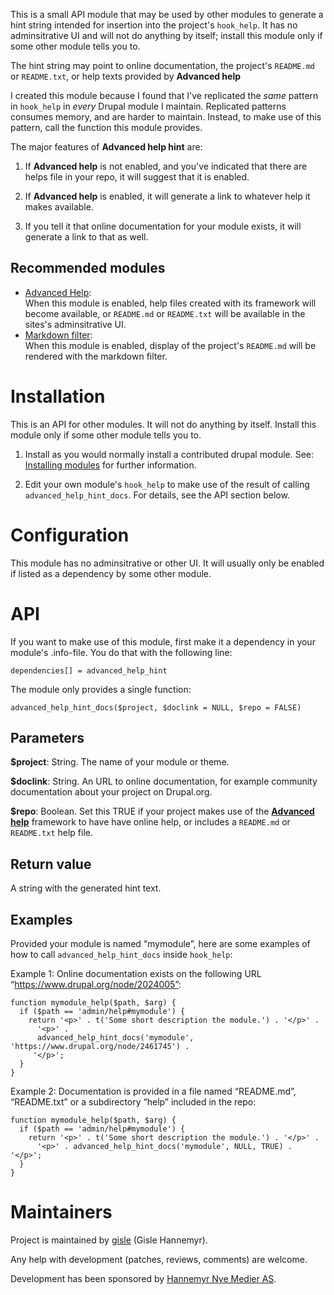 This is a small API module that may be used by other modules to
generate a hint string intended for insertion into the project's
`hook_help`. It has no adminsitrative UI and will not do anything by
itself; install this module only if some other module tells you to.

The hint string may point to online documentation, the project's
`README.md` or `README.txt`, or help texts provided by **Advanced
help**

I created this module because I found that I've replicated the *same*
pattern in `hook_help` in *every* Drupal module I maintain.
Replicated patterns consumes memory, and are harder to maintain.
Instead, to make use of this pattern, call the function this module
provides.

The major features of **Advanced help hint** are:

1. If **Advanced help** is not enabled, and you've indicated that
   there are helps file in your repo, it will suggest that it is
   enabled.

2. If **Advanced help** is enabled, it will generate a link to
   whatever help it makes available.

3. If you tell it that online documentation for your module exists, it
   will generate a link to that as well.


## Recommended modules

* [Advanced Help][1]:<br>
  When this module is enabled, help files created with its framework
  will become available, or `README.md` or `README.txt` will be
  available in the sites's adminsitrative UI.
* [Markdown filter][2]:<br>
  When this module is enabled, display of the project's `README.md`
  will be rendered with the markdown filter.


# Installation

This is an API for other modules.  It will not do anything by
itself. Install this module only if some other module tells you to.

1. Install as you would normally install a contributed drupal
   module. See: [Installing modules][3] for further information.

2. Edit your own module's `hook_help` to make use of the result of
   calling `advanced_help_hint_docs`.  For details, see the API
   section below.

# Configuration

This module has no adminsitrative or other UI.  It will usually only
be enabled if listed as a dependency by some other module.

# API

If you want to make use of this module, first make it a dependency in
your module's .info-file.  You do that with the following line:

    dependencies[] = advanced_help_hint

The module only provides a single function:

    advanced_help_hint_docs($project, $doclink = NULL, $repo = FALSE)

## Parameters

**$project**: String.  The name of your module or theme.

**$doclink**: String. An URL to online documentation, for example
community documentation about your project on Drupal.org.

**$repo**: Boolean. Set this TRUE if your project makes use of the
[**Advanced help**][1] framework to have have online help, or includes
a `README.md` or `README.txt` help file.

## Return value

A string with the generated hint text.

## Examples

Provided your module is named “mymodule”, here are some examples of
how to call `advanced_help_hint_docs` inside `hook_help`:

Example 1: Online documentation exists on the following URL
“https://www.drupal.org/node/2024005”:

    function mymodule_help($path, $arg) {
      if ($path == 'admin/help#mymodule') {
        return '<p>' . t('Some short description the module.') . '</p>' .
          '<p>' .
          advanced_help_hint_docs('mymodule', 'https://www.drupal.org/node/2461745') .
         '</p>';
      }
    }

Example 2: Documentation is provided in a file named “README.md”,
“README.txt” or a subdirectory “help” included in the repo:

    function mymodule_help($path, $arg) {
      if ($path == 'admin/help#mymodule') {
        return '<p>' . t('Some short description the module.') . '</p>' .
          '<p>' . advanced_help_hint_docs('mymodule', NULL, TRUE) . '</p>';
      }
    }

# Maintainers

Project is maintained by [gisle][4] (Gisle Hannemyr).

Any help with development (patches, reviews, comments) are welcome.

Development has been sponsored by [Hannemyr Nye Medier AS][5].

[1]: https://www.drupal.org/project/advanced_help
[2]: https://www.drupal.org/project/markdown
[3]: https://drupal.org/documentation/install/modules-themes/modules-7
[4]: https://www.drupal.org/u/gisle
[5]: http://hannemyr.com/hnm/